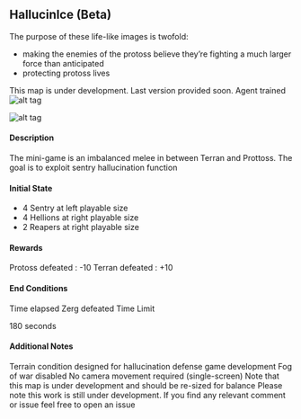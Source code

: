 
## HallucinIce (Beta)

The purpose of these life-like images is twofold: 
* making the enemies of the protoss believe they’re fighting a much larger force than anticipated 
* protecting protoss lives

This map is under development. Last version provided soon.
Agent trained 
![alt tag](https://github.com/SoyGema/Startcraft_pysc2_minigames/blob/master/Images/HallucinIce.gif)

![alt tag](https://github.com/SoyGema/Startcraft_pysc2_minigames/blob/master/Images/HallucinIceV2.png)

#### Description

The mini-game is an imbalanced  melee in between Terran and Prottoss.
The goal is to exploit sentry hallucination function 

#### Initial State

*   4 Sentry at left playable size
*   4 Hellions at right playable size
*   2 Reapers at right playable size


 #### Rewards

Protoss defeated : -10
Terran defeated : +10

 #### End Conditions

Time elapsed
Zerg defeated
Time Limit

180 seconds
 #### Additional Notes
Terrain condition designed for hallucination defense game development 
Fog of war disabled
No camera movement required (single-screen)
Note that this map is under development and should be re-sized for balance
Please note this work is still under development. If you find any relevant comment or issue feel free to open an issue

